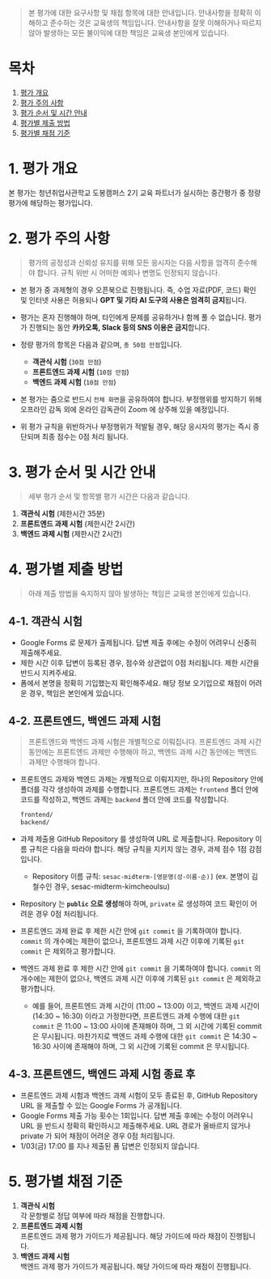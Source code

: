 > 본 평가에 대한 요구사항 및 채점 항목에 대한 안내입니다. 안내사항을 정확히 이해하고 준수하는 것은 교육생의 책임입니다. 안내사항을 잘못 이해하거나 따르지 않아 발생하는 모든 불이익에 대한 책임은 교육생 본인에게 있습니다.

# 목차

1. [평가 개요](#1-평가-개요)
2. [평가 주의 사항](#2-평가-주의-사항)
3. [평가 순서 및 시간 안내](#3-평가-순서-및-시간-안내)
4. [평가별 제출 방법](#4-평가별-제출-방법)
5. [평가별 채점 기준](#5-평가별-채점-기준)

# 1. 평가 개요

본 평가는 청년취업사관학교 도봉캠퍼스 2기 교육 파트너가 실시하는 중간평가 중 정량평가에 해당하는 평가입니다.

# 2. 평가 주의 사항

> 평가의 공정성과 신뢰성 유지를 위해 모든 응시자는 다음 사항을 엄격히 준수해야 합니다. 규칙 위반 시 어떠한 예외나 변명도 인정되지 않습니다.

- 본 평가 중 과제형의 경우 오픈북으로 진행됩니다. 즉, 수업 자료(PDF, 코드) 확인 및 인터넷 사용은 허용되나 **GPT 및 기타 AI 도구의 사용은 엄격히 금지**됩니다.

- 평가는 혼자 진행해야 하며, 타인에게 문제를 공유하거나 함께 풀 수 없습니다. 평가가 진행되는 동안 **카카오톡, Slack 등의 SNS 이용은 금지**합니다.

- 정량 평가의 항목은 다음과 같으며, `총 50점 만점`입니다.

  - **객관식 시험** (`30점 만점`)
  - **프론트엔드 과제 시험** (`10점 만점`)
  - **백엔드 과제 시험** (`10점 만점`)

- 본 평가는 줌으로 반드시 `전체 화면`을 공유하여야 합니다. 부정행위를 방지하기 위해 오프라인 감독 외에 온라인 감독관이 Zoom 에 상주해 있을 예정입니다.

- 위 평가 규칙을 위반하거나 부정행위가 적발될 경우, 해당 응시자의 평가는 즉시 중단되며 최종 점수는 0점 처리 됨니다.

# 3. 평가 순서 및 시간 안내

> 세부 평가 순서 및 항목별 평가 시간은 다음과 같습니다.

1. **객관식 시험** (제한시간 35분)
2. **프론트엔드 과제 시험** (제한시간 2시간)
3. **백엔드 과제 시험** (제한시간 2시간)

# 4. 평가별 제출 방법

> 아래 제출 방법을 숙지하지 않아 발생하는 책임은 교육생 본인에게 있습니다.

## 4-1. 객관식 시험

- Google Forms 로 문제가 출제됩니다. 답변 제출 후에는 수정이 어려우니 신중히 제출해주세요.
- 제한 시간 이후 답변이 등록된 경우, 점수와 상관없이 0점 처리됩니다. 제한 시간을 반드시 지켜주세요.
- 폼에서 본명을 정확히 기입했는지 확인해주세요. 해당 정보 오기입으로 채점이 어려운 경우, 책임은 본인에게 있습니다.

## 4-2. 프론트엔드, 백엔드 과제 시험

> 프론트엔드와 백엔드 과제 시험은 개별적으로 이뤄집니다. 프론트엔드 과제 시간 동안에는 프론트엔드 과제만 수행해야 하고, 백엔드 과제 시간 동안에는 백엔드 과제만 수행해야 합니다.

- 프론트엔드 과제와 백엔드 과제는 개별적으로 이뤄지지만, 하나의 Repository 안에 폴더를 각각 생성하여 과제를 수행합니다. 프론트엔드 과제는 `frontend` 폴더 안에 코드를 작성하고, 백엔드 과제는 `backend` 폴더 안에 코드를 작성합니다.

  ```txt
  frontend/
  backend/
  ```

- 과제 제출용 GitHub Repository 를 생성하여 URL 로 제출합니다. Repository 이름 규칙은 다음을 따라야 합니다. 해당 규칙을 지키지 않는 경우, 과제 점수 1점 감점입니다.
  - Repository 이름 규칙: `sesac-midterm-[영문명(성-이름-순)]` (ex. 본명이 김철수인 경우, sesac-midterm-kimcheoulsu)
- Repository 는 **`public` 으로 생성**해야 하며, `private` 로 생성하여 코드 확인이 어려운 경우 0점 처리됩니다.
- 프론트엔드 과제 완료 후 제한 시간 안에 `git commit` 을 기록하여야 합니다. `commit` 의 개수에는 제한이 없으나, 프론트엔드 과제 시간 이후에 기록된 `git commit` 은 제외하고 평가합니다.
- 백엔드 과제 완료 후 제한 시간 안에 `git commit` 을 기록하여야 합니다. `commit` 의 개수에는 제한이 없으나, 백엔드 과제 시간 이후에 기록된 `git commit` 은 제외하고 평가합니다.

  - 예를 들어, 프론트엔드 과제 시간이 (11:00 ~ 13:00) 이고, 백엔드 과제 시간이 (14:30 ~ 16:30) 이라고 가정한다면, 프론트엔드 과제 수행에 대한 `git commit` 은 11:00 ~ 13:00 사이에 존재해야 하며, 그 외 시간에 기록된 commit 은 무시됩니다. 마찬가지로 백엔드 과제 수행에 대한 `git commit` 은 14:30 ~ 16:30 사이에 존재해야 하며, 그 외 시간에 기록된 commit 은 무시됩니다.

## 4-3. 프론트엔드, 백엔드 과제 시험 종료 후

- 프론트엔드 과제 시험과 백엔드 과제 시험이 모두 종료된 후, GitHub Repository URL 을 제출할 수 있는 Google Forms 가 공개됩니다.
- Google Forms 제출 가능 횟수는 1회입니다. 답변 제출 후에는 수정이 어려우니 URL 을 반드시 정확히 확인하시고 제출해주세요. URL 경로가 올바르지 않거나 private 가 되어 채점이 어려운 경우 0점 처리됩니다.
- 1/03(금) 17:00 를 지나 제출된 폼 답변은 인정되지 않습니다.

# 5. 평가별 채점 기준

1. **객관식 시험**  
   각 문항별로 정답 여부에 따라 채점을 진행합니다.
2. **프론트엔드 과제 시험**  
   프론트엔드 과제 평가 가이드가 제공됩니다. 해당 가이드에 따라 채점이 진행됩니다.
3. **백엔드 과제 시험**  
   백엔드 과제 평가 가이드가 제공됩니다. 해당 가이드에 따라 채점이 진행됩니다.
